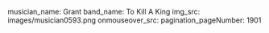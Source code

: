 musician_name: Grant
band_name: To Kill A King
img_src: images/musician0593.png
onmouseover_src: 
pagination_pageNumber: 1901